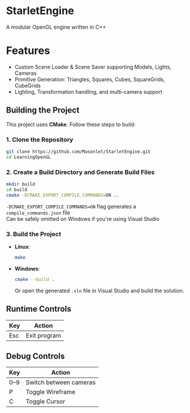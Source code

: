 # StarletEngine
A modular OpenGL engine written in C++

# Features
- Custom Scene Loader & Scene Saver supporting Models, Lights, Cameras
- Primitive Generation: Triangles, Squares, Cubes, SquareGrids, CubeGrids
- Lighting, Transformation handling, and multi-camera support

## Building the Project
This project uses **CMake**. Follow these steps to build:

### 1. Clone the Repository
```bash
git clone https://github.com/Masonlet/StarletEngine.git
cd LearningOpenGL
```

### 2. Create a Build Directory and Generate Build Files
```bash
mkdir build
cd build 
cmake -DCMAKE_EXPORT_COMPILE_COMMANDS=ON ..
```
`-DCMAKE_EXPORT_COMPILE_COMMANDS=ON` flag generates a `compile_commands.json` file  
Can be safely omitted on Windows if you're using Visual Studio

### 3. Build the Project
- **Linux**:
  ```bash
  make
  ```

- **Windows**:
  ```bash
  cmake --build .
  ```
  Or open the generated `.sln` file in Visual Studio and build the solution.

## Runtime Controls  
| **Key**       | **Action**             |
| ------------- | ---------------------- |
| Esc           | Exit program           |


## Debug Controls
| **Key**       | **Action**             |
| ------------- | ---------------------- |
| 0–9           | Switch between cameras |
| P             | Toggle Wireframe       |
| C             | Toggle Cursor          |
